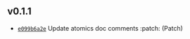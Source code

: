 ## v0.1.1

* [`e099b6a2e`](https://github.com/yamadapc/augmented-audio/commits/e099b6a2e) Update atomics doc comments :patch: (Patch)

